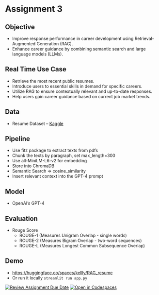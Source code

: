# Assignment 3
## Objective
- Improve response performance in career development using Retrieval-Augmented Generation (RAG).
- Enhance career guidance by combining semantic search and large language models (LLMs). 

## Real Time Use Case
 - Retrieve the most recent public resumes.
 - Introduce users to essential skills in demand for specific careers.
 - Utilize RAG to ensure contextually relevant and up-to-date responses.
 - Help users gain career guidance based on current job market trends. 

 ## Data
 - Resume Dataset – [Kaggle](https://www.kaggle.com/datasets/snehaanbhawal/resume-dataset?resource=download)

 ## Pipeline
 - Use fitz package to extract texts from pdfs
 - Chunk the texts by paragraph, set max_length=300
 - Use all-MiniLM-L6-v2 for embedding
 - Store into ChromaDB
 - Semantic Search => cosine_similarity 
 - Insert relevant context into the GPT-4 prompt 

 ## Model
 - OpenAI’s GPT-4

 ## Evaluation
 - Rouge Score
    - ROUGE-1 (Measures Unigram Overlap - single words)
    - ROUGE-2 (Measures Bigram Overlap - two-word sequences)
    - ROUGE-L (Measures Longest Common Subsequence Overlap)
 
 ## Demo
 - https://huggingface.co/spaces/kellly/RAG_resume
 - Or run it locally
 `streamlit run app.py `

 
 



[![Review Assignment Due Date](https://classroom.github.com/assets/deadline-readme-button-22041afd0340ce965d47ae6ef1cefeee28c7c493a6346c4f15d667ab976d596c.svg)](https://classroom.github.com/a/a87xfYGP)
[![Open in Codespaces](https://classroom.github.com/assets/launch-codespace-2972f46106e565e64193e422d61a12cf1da4916b45550586e14ef0a7c637dd04.svg)](https://classroom.github.com/open-in-codespaces?assignment_repo_id=18256923)
